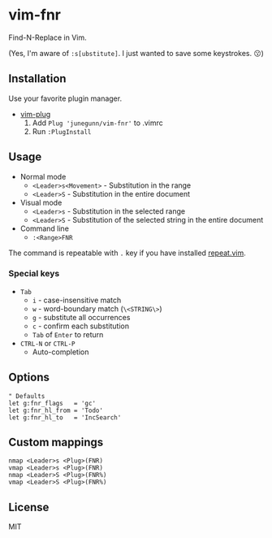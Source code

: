 vim-fnr
=======

Find-N-Replace in Vim.

(Yes, I'm aware of `:s[ubstitute]`. I just wanted to save some keystrokes.
:kissing:)

Installation
------------

Use your favorite plugin manager.

- [vim-plug](https://github.com/junegunn/vim-plug)
  1. Add `Plug 'junegunn/vim-fnr'` to .vimrc
  2. Run `:PlugInstall`

Usage
-----

- Normal mode
    - `<Leader>s<Movement>`
          - Substitution in the range
    - `<Leader>S`
          - Substitution in the entire document
- Visual mode
    - `<Leader>s`
          - Substitution in the selected range
    - `<Leader>S`
          - Substitution of the selected string in the entire document
- Command line
    - `:<Range>FNR`

The command is repeatable with `.` key if you have installed
[repeat.vim](http://github.com/tpope/vim-repeat).

### Special keys

- `Tab`
    - `i` - case-insensitive match
    - `w` - word-boundary match (`\<STRING\>`)
    - `g` - substitute all occurrences
    - `c` - confirm each substitution
    - `Tab` of `Enter` to return
- `CTRL-N` or `CTRL-P`
    - Auto-completion

Options
-------

```vim
" Defaults
let g:fnr_flags   = 'gc'
let g:fnr_hl_from = 'Todo'
let g:fnr_hl_to   = 'IncSearch'
```

Custom mappings
---------------

```vim
nmap <Leader>s <Plug>(FNR)
vmap <Leader>s <Plug>(FNR)
nmap <Leader>S <Plug>(FNR%)
vmap <Leader>S <Plug>(FNR%)
```

License
-------

MIT

